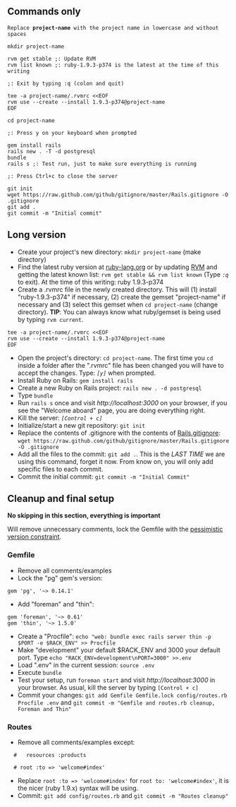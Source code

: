 ## Commands only

`Replace `**`project-name`**` with the project name in lowercase and without spaces`

```
mkdir project-name

rvm get stable ;: Update RVM
rvm list known ;: ruby-1.9.3-p374 is the latest at the time of this writing

;: Exit by typing :q (colon and quit)

tee -a project-name/.rvmrc <<EOF
rvm use --create --install 1.9.3-p374@project-name
EOF

cd project-name

;: Press y on your keyboard when prompted

gem install rails
rails new . -T -d postgresql 
bundle
rails s ;: Test run, just to make sure everything is running

;: Press Ctrl+c to close the server

git init
wget https://raw.github.com/github/gitignore/master/Rails.gitignore -O .gitignore
git add .
git commit -m "Initial commit"
```

## Long version

*	Create your project's new directory: `mkdir project-name` (make directory)
*	Find the latest ruby version at [ruby-lang.org](http://www.ruby-lang.org/en/downloads/) or by updating [RVM](rvm.md) and getting the latest known list: `rvm get stable && rvm list known` (Type _`:q`_ to exit). At the time of this writing: ruby 1.9.3-p374
*	Create a .rvmrc file in the newly created directory. This will (1) install "ruby-1.9.3-p374" if necessary, (2) create the gemset "project-name" if necessary and (3) select this gemset when `cd project-name` (change directory). **TIP**: You can always 	know what ruby/gemset is being used by typing `rvm current`.
	
```
tee -a project-name/.rvmrc <<EOF
rvm use --create --install 1.9.3-p374@project-name
EOF
```

*	Open the project's directory: `cd project-name`. The first time you `cd` inside a folder after the ".rvmrc" file has been changed you will have to accept the changes. Type: _`[y]`_ when prompted.
*	Install Ruby on Rails: `gem install rails`
*	Create a new Ruby on Rails project: `rails new . -d postgresql`
*	Type `bundle`
*	Run `rails s` once and visit _http://localhost:3000_ on your browser, if you see the "Welcome aboard" page, you are doing everything right.
*	Kill the server: _`[Control + c]`_
*	Initialize/start a new git repository: `git init`
*	Replace the contents of .gitignore with the contents of [Rails.gitignore](https://raw.github.com/github/gitignore/master/Rails.gitignore): `wget https://raw.github.com/github/gitignore/master/Rails.gitignore -O .gitignore`
*	Add all the files to the commit: `git add .`. This is the _LAST TIME_ we are using this command, forget it now. From know on, you will only add specific files to each commit.
*	Commit the initial commit: `git commit -m "Initial Commit"`

## Cleanup and final setup

**No skipping in this section, everything is important**

Will remove unnecessary comments, lock the Gemfile with the [pessimistic version constraint](http://docs.rubygems.org/read/chapter/16#page74).

### Gemfile
*	Remove all comments/examples
*	Lock the "pg" gem's version:

```
gem 'pg', '~> 0.14.1'
```
* Add "foreman" and "thin":

```
gem 'foreman', '~> 0.61'
gem 'thin', '~> 1.5.0'
```
*	Create a "Procfile": `echo "web: bundle exec rails server thin -p $PORT -e $RACK_ENV" >> Procfile`
*	Make "development" your default $RACK_ENV and 3000 your default port. Type `echo "RACK_ENV=development\nPORT=3000" >>.env`
*	Load ".env" in the current session: `source .env`
*	Execute `bundle`
*	Test your setup, run `foreman start` and visit _http://localhost:3000_ in your browser. As usual, kill the server by typing `[Control + c]`
*	Commit your changes: `git add Gemfile Gemfile.lock config/routes.rb Procfile .env` and `git commit -m "Gemfile and routes.rb cleanup, Foreman and Thin"`

### Routes
*	Remove all comments/examples except:

```
  #   resources :products
```

```
  # root :to => 'welcome#index'
```

*	Replace `root :to => 'welcome#index'` for `root to: 'welcome#index'`, it is the nicer (ruby 1.9.x) syntax will be using.
*	Commit: `git add config/routes.rb` and `git commit -m "Routes cleanup"`
